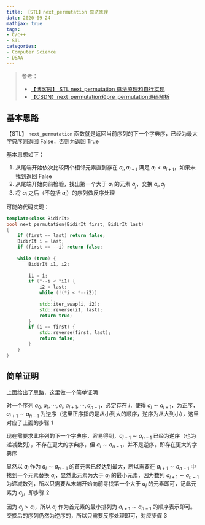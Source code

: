 ```yaml
---
title: 【STL】next_permutation 算法原理
date: 2020-09-24
mathjax: true
tags:
- C/C++
- STL
categories:
- Computer Science
- DSAA
---
```


> 参考：
>
> - [【博客园】 STL next_permutation 算法原理和自行实现](https://www.cnblogs.com/luruiyuan/p/5914909.html)
> - [【CSDN】next_permutation和pre_permutation源码解析](https://blog.csdn.net/Czyaun/article/details/104420329)

## 基本思路

【STL】 `next_permutation` 函数就是返回当前序列的下一个字典序，已经为最大字典序则返回 False，否则为返回 True

基本思想如下：

1. 从尾端开始依次比较两个相邻元素直到存在 $a_i,a_{i+1}$ 满足 $a_i < a_{i+1}$，如果未找到返回 False
2. 从尾端开始向前检验，找出第一个大于 $a_i$ 的元素 $a_j$，交换 $a_i,a_j$
3. 将 $a_i$ 之后（不包括 $a_i$）的序列做反序处理

<!-- more -->

可能的代码实现：

```cpp
template<class BidirIt>
bool next_permutation(BidirIt first, BidirIt last)
{
    if (first == last) return false;
    BidirIt i = last;
    if (first == --i) return false;
 
    while (true) {
        BidirIt i1, i2;
 
        i1 = i;
        if (*--i < *i1) {
            i2 = last;
            while (!(*i < *--i2))
                ;
            std::iter_swap(i, i2);
            std::reverse(i1, last);
            return true;
        }
        if (i == first) {
            std::reverse(first, last);
            return false;
        }
    }
}
```

## 简单证明

上面给出了思路，这里做一个简单证明

对一个序列 $a_0,a_1,\cdots,a_i,a_{i+1},\cdots,a_{n-1}$，必定存在 $i$，使得 $a_i \sim a_{i+1}$，为正序，$a_{i+1}\sim a_{n-1}$ 为逆序（这里正序指的是从小到大的顺序，逆序为从大到小），这里对应了上面的步骤 1

现在需要求此序列的下一个字典序，容易得到，$a_{i+1}\sim a_{n-1}$ 已经为逆序（也为递减数列），不存在更大的字典序，但 $a_{i}\sim a_{n-1}$，并不是逆序，即存在更大的字典序

显然以 $a_i$ 作为 $a_{i}\sim a_{n-1}$ 的首元素已经达到最大，所以需要在 $a_{i+1}\sim a_{n-1}$ 中找到一个元素替换 $a_i$，显然此元素为大于 $a_i$ 的最小元素，因为数列 $a_{i+1}\sim a_{n-1}$ 为递减数列，所以只需要从末端开始向前寻找第一个大于 $a_i$ 的元素即可，记此元素为 $a_j$，即步骤 2

因为 $a_j > a_i$，所以 $a_j$ 作为首元素的最小排列为 $a_{i+1} \sim a_{n-1}$ 的顺序表示即可。交换后的序列仍然为逆序的，所以只需要反序处理即可，对应步骤 3